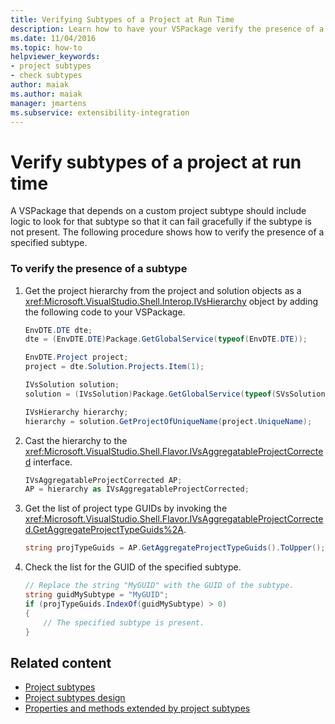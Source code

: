 ```yaml
---
title: Verifying Subtypes of a Project at Run Time
description: Learn how to have your VSPackage verify the presence of a specified custom project subtype that it depends on.
ms.date: 11/04/2016
ms.topic: how-to
helpviewer_keywords:
- project subtypes
- check subtypes
author: maiak
ms.author: maiak
manager: jmartens
ms.subservice: extensibility-integration
---
```

# Verify subtypes of a project at run time

A VSPackage that depends on a custom project subtype should include logic to look for that subtype so that it can fail gracefully if the subtype is not present. The following procedure shows how to verify the presence of a specified subtype.

### To verify the presence of a subtype

1. Get the project hierarchy from the project and solution objects as a <xref:Microsoft.VisualStudio.Shell.Interop.IVsHierarchy> object by adding the following code to your VSPackage.

    ```csharp
    EnvDTE.DTE dte;
    dte = (EnvDTE.DTE)Package.GetGlobalService(typeof(EnvDTE.DTE));

    EnvDTE.Project project;
    project = dte.Solution.Projects.Item(1);

    IVsSolution solution;
    solution = (IVsSolution)Package.GetGlobalService(typeof(SVsSolution));

    IVsHierarchy hierarchy;
    hierarchy = solution.GetProjectOfUniqueName(project.UniqueName);

    ```

2. Cast the hierarchy to the <xref:Microsoft.VisualStudio.Shell.Flavor.IVsAggregatableProjectCorrected> interface.

    ```csharp
    IVsAggregatableProjectCorrected AP;
    AP = hierarchy as IVsAggregatableProjectCorrected;

    ```

3. Get the list of project type GUIDs by invoking the <xref:Microsoft.VisualStudio.Shell.Flavor.IVsAggregatableProjectCorrected.GetAggregateProjectTypeGuids%2A>.

    ```csharp
    string projTypeGuids = AP.GetAggregateProjectTypeGuids().ToUpper();

    ```

4. Check the list for the GUID of the specified subtype.

    ```csharp
    // Replace the string "MyGUID" with the GUID of the subtype.
    string guidMySubtype = "MyGUID";
    if (projTypeGuids.IndexOf(guidMySubtype) > 0)
    {
        // The specified subtype is present.
    }
    ```

## Related content
- [Project subtypes](../extensibility/internals/project-subtypes.md)
- [Project subtypes design](../extensibility/internals/project-subtypes-design.md)
- [Properties and methods extended by project subtypes](../extensibility/internals/properties-and-methods-extended-by-project-subtypes.md)
